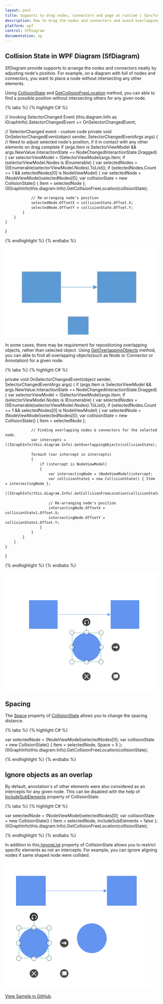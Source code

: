 ```yaml
---
layout: post
title: Supports to drag nodes, connectors and page at runtime | Syncfusion.
description: How to drag the nodes and connectors and avoid overlapping of the nodes with connectors during runtime?
platform: wpf
control: SfDiagram
documentation: ug
---
```

## Collision State in WPF Diagram (SfDiagram)

SfDiagram provide supports to arrange the nodes and connectors neatly by adjusting node's position. For example, on a diagram with full of nodes and connectors, you want to place a node without intersecting any other elements.

Using [CollisionState](https://help.syncfusion.com/cr/wpf/Syncfusion.UI.Xaml.Diagram.CollisionState.html) and [GetCollisionFreeLocation](https://help.syncfusion.com/cr/wpf/Syncfusion.UI.Xaml.Diagram.IGraphInfo.html#Syncfusion_UI_Xaml_Diagram_IGraphInfo_GetCollisionFreeLocation_Syncfusion_UI_Xaml_Diagram_CollisionState_) method, you can able to find a possible position without intersecting others for any given node.


{% tabs %}
{% highlight C# %}

// Invoking SelectorChanged Event
(this.diagram.Info as IGraphInfo).SelectorChangedEvent += OnSelectorChangedEvent;

// SelectorChanged event - custom code
private void OnSelectorChangedEvent(object sender, SelectorChangedEventArgs args)
{
    // Need to adjust selected node's position, if it in contact with any other elements on drag complete
    if (args.Item is SelectorViewModel && args.NewValue.InteractionState == NodeChangedInteractionState.Dragged)
    {
        var selectorViewModel = (SelectorViewModel)args.Item;
        if (selectorViewModel.Nodes is IEnumerable<object>)
        {
            var selectedNodes = ((IEnumerable<object>)selectorViewModel.Nodes).ToList();
            if (selectedNodes.Count == 1 && selectedNodes[0] is NodeViewModel)
            {
                var selectedNode = (NodeViewModel)selectedNodes[0];
                var collisionState = new CollisionState() { Item = selectedNode };
                ((IGraphInfo)this.diagram.Info).GetCollisionFreeLocation(collisionState);
                        
                // Re-arranging node's position
                selectedNode.OffsetX = collisionState.Offset.X;
                selectedNode.OffsetY = collisionState.Offset.Y;
            }
        }
    }
}

{% endhighlight %}
{% endtabs %}

![Find and position the node without overlapping](Drag_images/AutomaticAlignment_img1.gif)

In some cases, there may be requirement for repositioning overlapping objects, rather than selected object. Using [GetOverlappingObjects](https://help.syncfusion.com/cr/wpf/Syncfusion.UI.Xaml.Diagram.IGraphInfo.html#Syncfusion_UI_Xaml_Diagram_IGraphInfo_GetOverlappingObjects_Syncfusion_UI_Xaml_Diagram_CollisionState_) method, you can able to find all overlapping objects(such as Node or Connector or Annotation) for a given node.

{% tabs %}
{% highlight C# %}

private void OnSelectorChangedEvent(object sender, SelectorChangedEventArgs args)
{
    if (args.Item is SelectorViewModel && args.NewValue.InteractionState == NodeChangedInteractionState.Dragged)
    {
        var selectorViewModel = (SelectorViewModel)args.Item;
        if (selectorViewModel.Nodes is IEnumerable<object>)
        {
            var selectedNodes = ((IEnumerable<object>)selectorViewModel.Nodes).ToList();
            if (selectedNodes.Count == 1 && selectedNodes[0] is NodeViewModel)
            {
                var selectedNode = (NodeViewModel)selectedNodes[0];
                var collisionState = new CollisionState() { Item = selectedNode };
                
                // Finding overlapping nodes & connectors for the selected node.
                var intercepts = ((IGraphInfo)this.diagram.Info).GetOverlappingObjects(collisionState);

                foreach (var intercept in intercepts)
                {
                    if (intercept is NodeViewModel)
                    {
                        var intersectingNode = (NodeViewModel)intercept;
                        var collisionState1 = new CollisionState() { Item = intersectingNode };
                        ((IGraphInfo)this.diagram.Info).GetCollisionFreeLocation(collisionState1);

                        // Re-arranging node's position
                        intersectingNode.OffsetX = collisionState1.Offset.X;
                        intersectingNode.OffsetY = collisionState1.Offset.Y;
                    }
                }
            }
        }
    }
}

{% endhighlight %}
{% endtabs %}

![Position the intersection object when currently dragging node get intersected](Drag_images/AutomaticAlignment_img2.gif)

## Spacing

The [Space](https://help.syncfusion.com/cr/wpf/Syncfusion.UI.Xaml.Diagram.CollisionState.html#Syncfusion_UI_Xaml_Diagram_CollisionState_Space) property of [CollisionState](https://help.syncfusion.com/cr/wpf/Syncfusion.UI.Xaml.Diagram.CollisionState.html) allows you to change the spacing distance.

{% tabs %}
{% highlight C# %}

var selectedNode = (NodeViewModel)selectedNodes[0];
var collisionState = new CollisionState() { Item = selectedNode, Space = 5 };
((IGraphInfo)this.diagram.Info).GetCollisionFreeLocation(collisionState);

{% endhighlight %}
{% endtabs %}

## Ignore objects as an overlap

By default, annotation's of other elements were also considered as an intercepts for any given node. This can be disabled with the help of [IncludeSubElements](https://help.syncfusion.com/cr/wpf/Syncfusion.UI.Xaml.Diagram.CollisionState.html#Syncfusion_UI_Xaml_Diagram_CollisionState_IncludeSubElements) property of CollisionState.

{% tabs %}
{% highlight C# %}

var selectedNode = (NodeViewModel)selectedNodes[0];
var collisionState = new CollisionState() { Item = selectedNode, IncludeSubElements = false };
((IGraphInfo)this.diagram.Info).GetCollisionFreeLocation(collisionState);

{% endhighlight %}
{% endtabs %}

In addition to this,[IgnoreList](https://help.syncfusion.com/cr/wpf/Syncfusion.UI.Xaml.Diagram.CollisionState.html#Syncfusion_UI_Xaml_Diagram_CollisionState_IgnoreList) property of CollisionState allows you to restrict specific elements as not an intercepts. For example, you can ignore aligning nodes if same shaped node were collided.

![list to ignore detect overlapping](Drag_images/AutomaticAlignment_img3.gif)

[View Sample in GitHub](https://github.com/SyncfusionExamples/WPF-Diagram-Examples/tree/master/Samples/Collision%20State).

